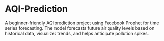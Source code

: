 # AQI-Prediction
A beginner-friendly AQI prediction project using Facebook Prophet for time series forecasting. The model forecasts future air quality levels based on historical data, visualizes trends, and helps anticipate pollution spikes.
